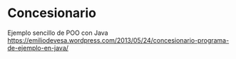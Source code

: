 # Concesionario

Ejemplo sencillo de POO con Java
https://emiliodevesa.wordpress.com/2013/05/24/concesionario-programa-de-ejemplo-en-java/
